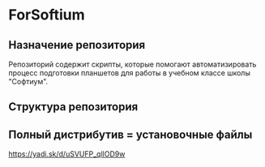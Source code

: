 # ForSoftium

## Назначение репозитория

Репозиторий содержит скрипты, которые помогают автоматизировать процесс подготовки планшетов для работы в учебном классе школы "Софтиум".

## Структура репозитория



## Полный дистрибутив = установочные файлы

https://yadi.sk/d/uSVUFP_qllOD9w
